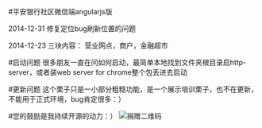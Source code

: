 #平安银行社区微信端angularjs版

2014-12-31
修复定位bug刷新位置的问题

2014-12-23 
三块内容：
 营业网点，商户，金融超市

#启动问题
很多朋友一直在问如何启动，最简单本地找到文件夹根目录启http-server，或者装web server for chrome整个包丢进去启动

#更新问题
这个栗子只是一小部分粗糙功能，是一个展示培训栗子，也不在更新，不能用于正式环境，bug肯定很多：）

#您的鼓励是我持续开源的动力：）
![捐赠二维码](https://github.com/monw3c/angularjs_pingan/blob/master/images/3.pic.jpg)

